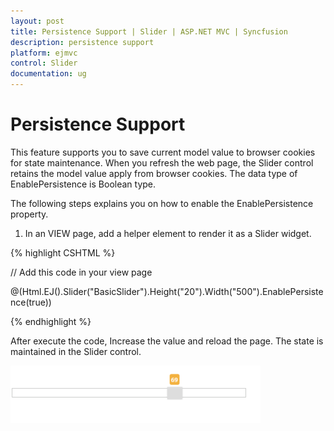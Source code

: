 ```yaml
---
layout: post
title: Persistence Support | Slider | ASP.NET MVC | Syncfusion
description: persistence support
platform: ejmvc
control: Slider
documentation: ug
---
```


# Persistence Support

This feature supports you to save current model value to browser cookies for state maintenance. When you refresh the web page, the Slider control retains the model value apply from browser cookies. The data type of EnablePersistence is Boolean type. 

The following steps explains you on how to enable the EnablePersistence property.

1. In an VIEW page, add a helper element to render it as a Slider widget.

{% highlight CSHTML %}

// Add this code in your view page

@(Html.EJ().Slider("BasicSlider").Height("20").Width("500").EnablePersistence(true))

{% endhighlight %}

After execute the code, Increase the value and reload the page. The state is maintained in the Slider control.

![](Persistence-Support_images/Persistence-Support_img1.png)



